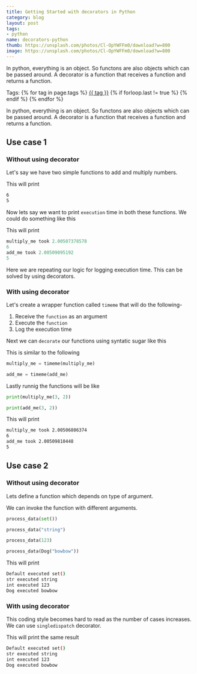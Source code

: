 ```yaml
---
title: Getting Started with decorators in Python
category: blog
layout: post
tags:
- python
name: decorators-python
thumb: https://unsplash.com/photos/Cl-OpYWFFm0/download?w=800
image: https://unsplash.com/photos/Cl-OpYWFFm0/download?w=800
---
```


In python, everything is an object. So functons are also objects which can be passed around. A decorator is a function that receives a function and returns a function.<!-- truncate_here -->
<p>Tags: {% for tag in page.tags %} <a class="mytag" href="/tag/{{ tag }}" title="View posts tagged with &quot;{{ tag }}&quot;">{{ tag }}</a>  {% if forloop.last != true %} {% endif %} {% endfor %} </p>

In python, everything is an object. So functons are also objects which can be passed around. A decorator is a function that receives a function and returns a function.

## Use case 1

### Without using decorator

Let's say we have two simple functions to add and multiply numbers.

<script src="https://gist.github.com/tushar-sharma/91b5ee39ccca52fad0776b5571f4fa1c.js?file=ex1.py"></script>

This will print

```bash
6
5
```

Now lets say we want to print `execution` time in both these functions. We could do something like this

<script src="https://gist.github.com/tushar-sharma/91b5ee39ccca52fad0776b5571f4fa1c.js?file=ex2.py"></script>

This will print

```python
multiply_me took 2.00507378578
6
add_me took 2.00509095192
5
```

Here we are repeating our logic for logging execution time. This can be solved by using decorators. 

### With using decorator

Let's create a wrapper function called `timeme` that will do the following-

1. Receive the `function` as an argument
2. Execute the `function`
3. Log the execution time

<script src="https://gist.github.com/tushar-sharma/91b5ee39ccca52fad0776b5571f4fa1c.js?file=ex3.py"></script>


Next we can `decorate` our functions using syntatic sugar like this 

<script src="https://gist.github.com/tushar-sharma/91b5ee39ccca52fad0776b5571f4fa1c.js?file=ex4.py"></script>

This is similar to the following 

```python
multiply_me = timeme(multiply_me)

add_me = timeme(add_me)
```

Lastly runnig the functions will be like 

```python
print(multiply_me(3, 2))

print(add_me(3, 2))
```

This will print

```bash
multiply_me took 2.00506806374
6
add_me took 2.00509810448
5
```

## Use case 2
### Without using decorator

Lets define a function which depends on type of argument.


<script src="https://gist.github.com/tushar-sharma/91b5ee39ccca52fad0776b5571f4fa1c.js?file=ex5.py"></script>


We can invoke the function with different arguments. 

```python
process_data(set())

process_data("string")

process_data(123)

process_data(Dog("bowbow"))
```

This will print

```bash
Default executed set()
str executed string
int executed 123
Dog executed bowbow
```
### With using decorator

This coding style becomes hard to read as the number of cases increases. We can use `singledispatch` decorator. 


<script src="https://gist.github.com/tushar-sharma/91b5ee39ccca52fad0776b5571f4fa1c.js?file=ex6.py"></script>



This will print the same result

```bash
Default executed set()
str executed string
int executed 123
Dog executed bowbow
```


